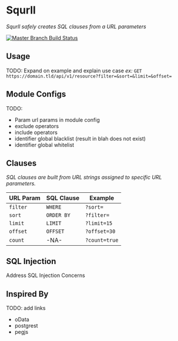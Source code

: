 # Squrll

_Squrll safely creates SQL clauses from a URL parameters_

[![Master Branch Build Status](https://img.shields.io/travis/coryasilva/urlsql/master.svg?style=flat-square&label=master)](https://travis-ci.org/coryasilva/urlsql)

## Usage

TODO: Expand on example and explain use case
_ex:_ `GET https://domain.tld/api/v1/resource?filter=&sort=&limit=&offset=`

## Module Configs

TODO:

- Param url params in module config
- exclude operators
- include operators
- identifier global blacklist (result in blah does not exist)
- identifier global whitelist

## Clauses

_SQL clauses are built from URL strings assigned to specific URL parameters._

| URL Param | SQL Clause | Example |
| --- | --- | --- |
| `filter` | `WHERE` | `?sort=` |
| `sort` | `ORDER BY` | `?filter=` |
| `limit` | `LIMIT` | `?limit=15` |
| `offset` | `OFFSET` | `?offset=30` |
| `count` | -NA- | `?count=true` |

## SQL Injection

Address SQL Injection Concerns

## Inspired By

TODO: add links

- oData
- postgrest
- pegjs
